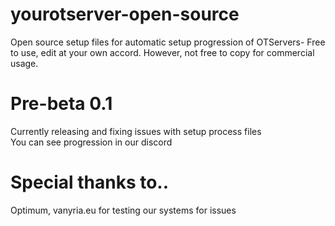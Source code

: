 # yourotserver-open-source
Open source setup files for automatic setup progression of OTServers-
Free to use, edit at your own accord. However, not free to copy for commercial usage.

# Pre-beta 0.1
Currently releasing and fixing issues with setup process files<br>
You can see progression in our discord

# Special thanks to..
Optimum, vanyria.eu for testing our systems for issues
